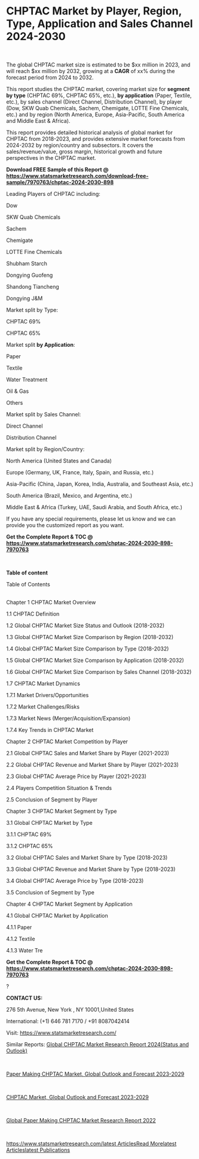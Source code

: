 <h1>CHPTAC Market by Player, Region, Type, Application and Sales Channel 2024-2030</h1><br/><p>The global CHPTAC market size is estimated to be $xx million in 2023, and will reach $xx million by 2032, growing at a <strong>CAGR</strong> of xx% during the forecast period from 2024 to 2032.</p>
 
 
 
 <p>This report studies the CHPTAC market, covering market size for <strong>segment by type</strong> (CHPTAC 69%, CHPTAC 65%, etc.), <strong>by application</strong> (Paper, Textile, etc.), by sales channel (Direct Channel, Distribution Channel), by player (Dow, SKW Quab Chemicals, Sachem, Chemigate, LOTTE Fine Chemicals, etc.) and by region (North America, Europe, Asia-Pacific, South America and Middle East & Africa).</p>
 
 
 
 <p>This report provides detailed historical analysis of global market for CHPTAC from 2018-2023, and provides extensive market forecasts from 2024-2032 by region/country and subsectors. It covers the sales/revenue/value, gross margin, historical growth and future perspectives in the CHPTAC market.</p>
 
 
 
 <p><strong>Download FREE Sample of this Report @ <a href="https://www.statsmarketresearch.com/download-free-sample/7970763/chptac-2024-2030-898">https://www.statsmarketresearch.com/download-free-sample/7970763/chptac-2024-2030-898</a></strong></p>
 
 
 
 <p>Leading Players of CHPTAC including:</p>
 
 
 
 <p>Dow</p>
 
 
 
 <p>SKW Quab Chemicals</p>
 
 
 
 <p>Sachem</p>
 
 
 
 <p>Chemigate</p>
 
 
 
 <p>LOTTE Fine Chemicals</p>
 
 
 
 <p>Shubham Starch</p>
 
 
 
 <p>Dongying Guofeng</p>
 
 
 
 <p>Shandong Tiancheng</p>
 
 
 
 <p>Dongying J&M</p>
 
 
 
 <p>Market split by Type:</p>
 
 
 
 <p>CHPTAC 69%</p>
 
 
 
 <p>CHPTAC 65%</p>
 
 
 
 <p>Market split <strong>by Application</strong>:</p>
 
 
 
 <p>Paper</p>
 
 
 
 <p>Textile</p>
 
 
 
 <p>Water Treatment</p>
 
 
 
 <p>Oil & Gas</p>
 
 
 
 <p>Others</p>
 
 
 
 <p>Market split by Sales Channel:</p>
 
 
 
 <p>Direct Channel</p>
 
 
 
 <p>Distribution Channel</p>
 
 
 
 <p>Market split by Region/Country:</p>
 
 
 
 <p>North America (United States and Canada)</p>
 
 
 
 <p>Europe (Germany, UK, France, Italy, Spain, and Russia, etc.)</p>
 
 
 
 <p>Asia-Pacific (China, Japan, Korea, India, Australia, and Southeast Asia, etc.)</p>
 
 
 
 <p>South America (Brazil, Mexico, and Argentina, etc.)</p>
 
 
 
 <p>Middle East & Africa (Turkey, UAE, Saudi Arabia, and South Africa, etc.)</p>
 
 
 
 <p>If you have any special requirements, please let us know and we can provide you the customized report as you want.</p>
 
 
 
 <div><b>Get the Complete Report & TOC @ <a href="https://www.statsmarketresearch.com/chptac-2024-2030-898-7970763">https://www.statsmarketresearch.com/chptac-2024-2030-898-7970763</a></b></div>
 
 
 
 <p><br />
 
 <b>Table of content</b></p>
 
 
 
 <p>Table of Contents<br />
 
 <br />
 
 Chapter 1 CHPTAC Market Overview<br />
 
 1.1 CHPTAC Definition<br />
 
 1.2 Global CHPTAC Market Size Status and Outlook (2018-2032)<br />
 
 1.3 Global CHPTAC Market Size Comparison by Region (2018-2032)<br />
 
 1.4 Global CHPTAC Market Size Comparison by Type (2018-2032)<br />
 
 1.5 Global CHPTAC Market Size Comparison by Application (2018-2032)<br />
 
 1.6 Global CHPTAC Market Size Comparison by Sales Channel (2018-2032)<br />
 
 1.7 CHPTAC Market Dynamics<br />
 
 1.7.1 Market Drivers/Opportunities<br />
 
 1.7.2 Market Challenges/Risks<br />
 
 1.7.3 Market News (Merger/Acquisition/Expansion)<br />
 
 1.7.4 Key Trends in CHPTAC Market<br />
 
 Chapter 2 CHPTAC Market Competition by Player<br />
 
 2.1 Global CHPTAC Sales and Market Share by Player (2021-2023)<br />
 
 2.2 Global CHPTAC Revenue and Market Share by Player (2021-2023)<br />
 
 2.3 Global CHPTAC Average Price by Player (2021-2023)<br />
 
 2.4 Players Competition Situation & Trends<br />
 
 2.5 Conclusion of Segment by Player<br />
 
 Chapter 3 CHPTAC Market Segment by Type<br />
 
 3.1 Global CHPTAC Market by Type<br />
 
 3.1.1 CHPTAC 69%<br />
 
 3.1.2 CHPTAC 65%<br />
 
 3.2 Global CHPTAC Sales and Market Share by Type (2018-2023)<br />
 
 3.3 Global CHPTAC Revenue and Market Share by Type (2018-2023)<br />
 
 3.4 Global CHPTAC Average Price by Type (2018-2023)<br />
 
 3.5 Conclusion of Segment by Type<br />
 
 Chapter 4 CHPTAC Market Segment by Application<br />
 
 4.1 Global CHPTAC Market by Application<br />
 
 4.1.1 Paper<br />
 
 4.1.2 Textile<br />
 
 4.1.3 Water Tre</p>
 
 
 
 <div><b>Get the Complete Report & TOC @ <a href="https://www.statsmarketresearch.com/chptac-2024-2030-898-7970763">https://www.statsmarketresearch.com/chptac-2024-2030-898-7970763</a></b></div>
 
 
 
 <p>? </p>
 
 
 
 <p><b>CONTACT US:</b><br />
 
 276 5th Avenue, New York , NY 10001,United States<br />
 
 International: (+1) 646 781 7170 / +91 8087042414<br />
 
 Visit: <a href="https://www.statsmarketresearch.com/">https://www.statsmarketresearch.com/</a><br />
 
 Similar Reports: <a href="https://www.statsmarketresearch.com/chptac-2024-2030-898-7970763">Global CHPTAC Market Research Report 2024(Status and Outlook)</a><br />
 
 <br />
 
 <a href="https://www.statsmarketresearch.com/chptac-2024-2030-898-7970763">Paper Making CHPTAC Market, Global Outlook and Forecast 2023-2029</a><br />
 
 <br />
 
 <a href="https://www.statsmarketresearch.com/chptac-2024-2030-898-7970763">CHPTAC Market, Global Outlook and Forecast 2023-2029</a><br />
 
 <br />
 
 <a href="https://www.statsmarketresearch.com/chptac-2024-2030-898-7970763">Global Paper Making CHPTAC Market Research Report 2022</a><br />
 
 <br />
 
 <a href="https://gyeongbokgung.com">https://www.statsmarketresearch.com/</a><a href="https://hallyeomaritime.com">latest Articles</a><a href="https://jingwansa.com">Read More</a><a href="https://nguoiviet.jp/">latest Articles</a><a href="https://www.intelmarketresearch.com/">latest Publications</a></p>